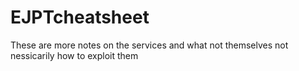 # EJPTcheatsheet
These are more notes on the services and what not themselves not nessicarily how to exploit them
